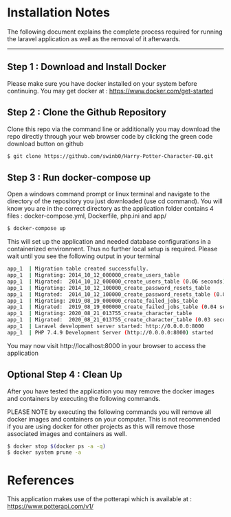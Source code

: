 # Installation Notes

The following document explains the complete process required for running the laravel application as well as the removal of it afterwards.

---

## Step 1 : Download and Install Docker
Please make sure you have docker installed on your system before continuing.
You may get docker at : https://www.docker.com/get-started

## Step 2 : Clone the Github Repository
Clone this repo via the command line or additionally you may download the repo directly through your web browser code by clicking the green code download button on github

```bash
$ git clone https://github.com/swinb0/Harry-Potter-Character-DB.git
```

## Step 3 : Run docker-compose up
Open a windows command prompt or linux terminal and navigate to the directory of the repository you just downloaded (use cd command).
You will know you are in the correct directory as the application folder contains 4 files : docker-compose.yml, Dockerfile, php.ini and app/

```bash
$ docker-compose up
```

This will set up the application and needed database configurations in a containerized environment. Thus no further local setup is required.
Please wait until you see the following output in your terminal

```bash
app_1  | Migration table created successfully.
app_1  | Migrating: 2014_10_12_000000_create_users_table
app_1  | Migrated:  2014_10_12_000000_create_users_table (0.06 seconds)
app_1  | Migrating: 2014_10_12_100000_create_password_resets_table
app_1  | Migrated:  2014_10_12_100000_create_password_resets_table (0.06 seconds)
app_1  | Migrating: 2019_08_19_000000_create_failed_jobs_table
app_1  | Migrated:  2019_08_19_000000_create_failed_jobs_table (0.04 seconds)
app_1  | Migrating: 2020_08_21_013755_create_character_table
app_1  | Migrated:  2020_08_21_013755_create_character_table (0.03 seconds)
app_1  | Laravel development server started: http://0.0.0.0:8000
app_1  | PHP 7.4.9 Development Server (http://0.0.0.0:8000) started
```

You may now visit http://localhost:8000 in your browser to access the application

## Optional Step 4 : Clean Up
After you have tested the application you may remove the docker images and containers by executing the following commands.

PLEASE NOTE by executing the following commands you will remove all docker images and containers on your computer. This is not recommended if you are using docker for other projects as this will remove those associated images and containers as well.


```bash
$ docker stop $(docker ps -a -q)
$ docker system prune -a
```

# References
This application makes use of the potterapi which is available at :
https://www.potterapi.com/v1/
